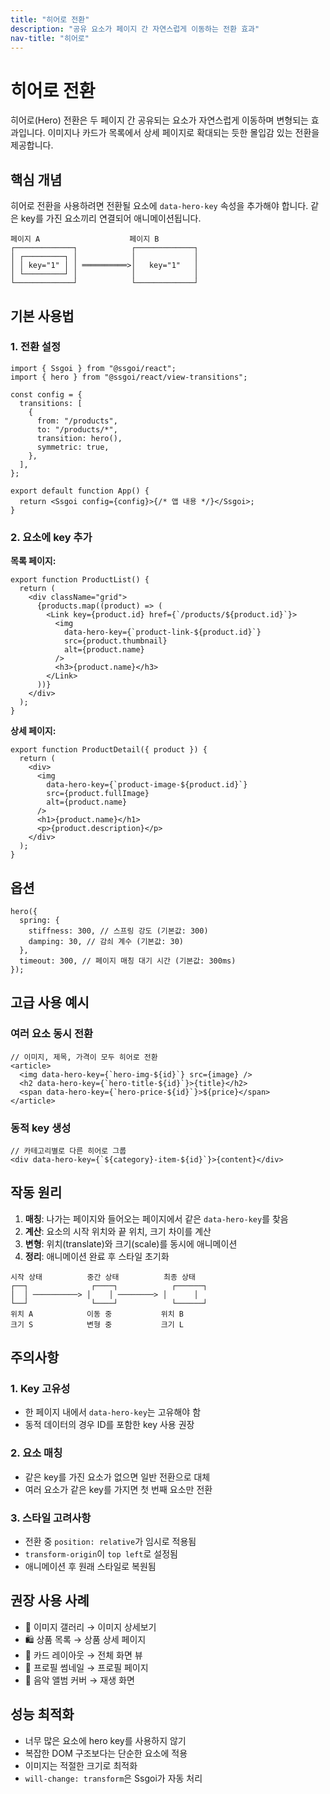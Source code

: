 ```yaml
---
title: "히어로 전환"
description: "공유 요소가 페이지 간 자연스럽게 이동하는 전환 효과"
nav-title: "히어로"
---
```


# 히어로 전환

히어로(Hero) 전환은 두 페이지 간 공유되는 요소가 자연스럽게 이동하며 변형되는 효과입니다. 이미지나 카드가 목록에서 상세 페이지로 확대되는 듯한 몰입감 있는 전환을 제공합니다.

## 핵심 개념

히어로 전환을 사용하려면 전환될 요소에 `data-hero-key` 속성을 추가해야 합니다. 같은 key를 가진 요소끼리 연결되어 애니메이션됩니다.

```
페이지 A                    페이지 B
┌─────────────┐            ┌─────────────┐
│ ┌─────────┐ │            │             │
│ │ key="1" │ │ ══════════>│   key="1"   │
│ └─────────┘ │            │             │
└─────────────┘            └─────────────┘
```

## 기본 사용법

### 1. 전환 설정

```tsx
import { Ssgoi } from "@ssgoi/react";
import { hero } from "@ssgoi/react/view-transitions";

const config = {
  transitions: [
    {
      from: "/products",
      to: "/products/*",
      transition: hero(),
      symmetric: true,
    },
  ],
};

export default function App() {
  return <Ssgoi config={config}>{/* 앱 내용 */}</Ssgoi>;
}
```

### 2. 요소에 key 추가

**목록 페이지:**

```tsx
export function ProductList() {
  return (
    <div className="grid">
      {products.map((product) => (
        <Link key={product.id} href={`/products/${product.id}`}>
          <img
            data-hero-key={`product-link-${product.id}`}
            src={product.thumbnail}
            alt={product.name}
          />
          <h3>{product.name}</h3>
        </Link>
      ))}
    </div>
  );
}
```

**상세 페이지:**

```tsx
export function ProductDetail({ product }) {
  return (
    <div>
      <img
        data-hero-key={`product-image-${product.id}`}
        src={product.fullImage}
        alt={product.name}
      />
      <h1>{product.name}</h1>
      <p>{product.description}</p>
    </div>
  );
}
```

## 옵션

```tsx
hero({
  spring: {
    stiffness: 300, // 스프링 강도 (기본값: 300)
    damping: 30, // 감쇠 계수 (기본값: 30)
  },
  timeout: 300, // 페이지 매칭 대기 시간 (기본값: 300ms)
});
```

## 고급 사용 예시

### 여러 요소 동시 전환

```tsx
// 이미지, 제목, 가격이 모두 히어로 전환
<article>
  <img data-hero-key={`hero-img-${id}`} src={image} />
  <h2 data-hero-key={`hero-title-${id}`}>{title}</h2>
  <span data-hero-key={`hero-price-${id}`}>${price}</span>
</article>
```

### 동적 key 생성

```tsx
// 카테고리별로 다른 히어로 그룹
<div data-hero-key={`${category}-item-${id}`}>{content}</div>
```

## 작동 원리

1. **매칭**: 나가는 페이지와 들어오는 페이지에서 같은 `data-hero-key`를 찾음
2. **계산**: 요소의 시작 위치와 끝 위치, 크기 차이를 계산
3. **변형**: 위치(translate)와 크기(scale)를 동시에 애니메이션
4. **정리**: 애니메이션 완료 후 스타일 초기화

```
시작 상태          중간 상태          최종 상태
┌──┐              ┌────┐            ┌──────┐
│  │ ──────────> │    │ ────────> │      │
└──┘              └────┘            └──────┘
위치 A            이동 중           위치 B
크기 S            변형 중           크기 L
```

## 주의사항

### 1. Key 고유성

- 한 페이지 내에서 `data-hero-key`는 고유해야 함
- 동적 데이터의 경우 ID를 포함한 key 사용 권장

### 2. 요소 매칭

- 같은 key를 가진 요소가 없으면 일반 전환으로 대체
- 여러 요소가 같은 key를 가지면 첫 번째 요소만 전환

### 3. 스타일 고려사항

- 전환 중 `position: relative`가 임시로 적용됨
- `transform-origin`이 `top left`로 설정됨
- 애니메이션 후 원래 스타일로 복원됨

## 권장 사용 사례

- 📸 이미지 갤러리 → 이미지 상세보기
- 🛍️ 상품 목록 → 상품 상세 페이지
- 📝 카드 레이아웃 → 전체 화면 뷰
- 👤 프로필 썸네일 → 프로필 페이지
- 🎵 음악 앨범 커버 → 재생 화면

## 성능 최적화

- 너무 많은 요소에 hero key를 사용하지 않기
- 복잡한 DOM 구조보다는 단순한 요소에 적용
- 이미지는 적절한 크기로 최적화
- `will-change: transform`은 Ssgoi가 자동 처리
